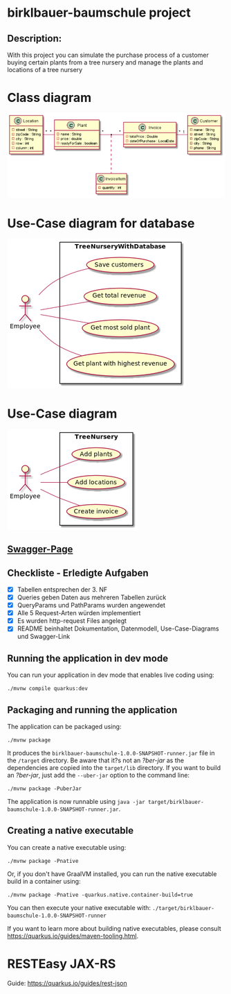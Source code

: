 # birklbauer-baumschule project

## Description:

With this project you can simulate the purchase process of a customer buying certain plants from a tree nursery and
manage the plants and locations of a tree nursery

# Class diagram
![cld.png](asciidoc/images/cld.png)

# Use-Case diagram for database
![ucd-database.png](asciidoc/images/ucd_database.png)

# Use-Case diagram
![ucd.png](asciidoc/images/ucd.png)

## [Swagger-Page](http://localhost:8080/swagger-ui)

## Checkliste - Erledigte Aufgaben

- [X] Tabellen entsprechen der 3. NF
- [X] Queries geben Daten aus mehreren Tabellen zurück
- [X] QueryParams und PathParams wurden angewendet
- [X] Alle 5 Request-Arten würden implementiert
- [X] Es wurden http-request Files angelegt
- [X] README beinhaltet Dokumentation, Datenmodell, Use-Case-Diagrams und Swagger-Link

## Running the application in dev mode

You can run your application in dev mode that enables live coding using:
```shell script
./mvnw compile quarkus:dev
```

## Packaging and running the application

The application can be packaged using:
```shell script
./mvnw package
```
It produces the `birklbauer-baumschule-1.0.0-SNAPSHOT-runner.jar` file in the `/target` directory.
Be aware that it?s not an _?ber-jar_ as the dependencies are copied into the `target/lib` directory.
If you want to build an _?ber-jar_, just add the `--uber-jar` option to the command line:
```shell script
./mvnw package -PuberJar
```

The application is now runnable using `java -jar target/birklbauer-baumschule-1.0.0-SNAPSHOT-runner.jar`.

## Creating a native executable

You can create a native executable using: 
```shell script
./mvnw package -Pnative
```

Or, if you don't have GraalVM installed, you can run the native executable build in a container using: 
```shell script
./mvnw package -Pnative -quarkus.native.container-build=true
```

You can then execute your native executable with: `./target/birklbauer-baumschule-1.0.0-SNAPSHOT-runner`

If you want to learn more about building native executables, please consult https://quarkus.io/guides/maven-tooling.html.

# RESTEasy JAX-RS

Guide: https://quarkus.io/guides/rest-json


